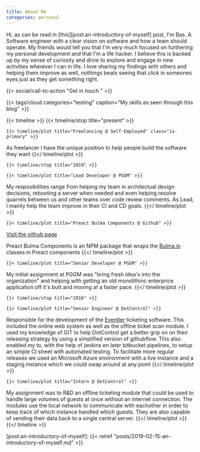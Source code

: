 ```yaml
---
title: About Me
categories: personal
---
```


Hi, as can be read in [this][post:an-introductory-of-myself] post, I'm Bas. A Software engineer with a clear vision on software and how a team should operate. My friends would tell you that I'm very much focused on furthering my personal development and that I'm a life hacker. I believe this is backed up by my sense of curiosity and drive to explore and engage in new activities wherever I can in life. I love sharing my findings with others and helping them improve as well, nothings beats seeing that *click* in someones eyes just as they get something right.

{{< social/call-to-action "Get in touch " >}}

{{< tags/cloud categories="testing" caption="My skills as seen through this blog" >}}

{{< timeline >}}
	{{< timeline/stop title="present" >}}

	{{< timeline/plot title="Freelancing @ Self-Employed" class="is-primary" >}}
As freelancer I have the unique position to help people build the software they want
	{{</ timeline/plot >}}

	{{< timeline/stop title="2019" >}}

	{{< timeline/plot title="Lead Developer @ PGGM" >}}
My resposibilities range from helping my team in architectual design decisions, rebooting a server when needed and even helping resolve quarrels between us and other teams over code review comments. As Lead, I mainly help the team improve in their CI and CD goals.
	{{</ timeline/plot >}}

	{{< timeline/plot title="Preact Bulma Components @ Github" >}}
[Visit the github page](https://github.com/strootje/preact-bulma-components)

Preact Bulma Components is an NPM package that wraps the [Bulma.io](https://bulma.io/) classes in Preact components
	{{</ timeline/plot >}}

	{{< timeline/plot title="Senior Developer @ PGGM" >}}
My initial assignment at PGGM was "bring fresh idea's into the organization" and helping with getting an old monolithinc enterprice application off it's butt and moving at a faster pace.
	{{</ timeline/plot >}}

	{{< timeline/stop title="2016" >}}

	{{< timeline/plot title="Senior Engineer @ DotControl" >}}
Responsible for the development of the [Eventler](https://eventler.nl/) ticketing software. This included the online web system as well as the offline ticket scan module. I used my knowledge of GIT to help DotControl get a better grip on on their releasing strategy by using a simplified version of githubflow. This also enabled my to, with the help of jenkins en later bitbucket pipelines, to setup an simple CI street with automated testing. To facilitate more regular releases we used an Microsoft Azure environment with a live instance and a staging instance which we could swap around at any point
	{{</ timeline/plot >}}

	{{< timeline/plot title="Intern @ DotControl" >}}
My assignment was to R&D an offline ticketing module that could be used to handle large volumes of guests at once without an internet connection. The modules use the local network to communicate with eachother in order to keep track of which instance handled which guests. They are also capable of sending their data back to a single central server.
	{{</ timeline/plot >}}
{{</ timeline >}}


[post:an-introductory-of-myself]: {{< relref "posts/2019-02-15-an-introductory-of-myself.md" >}}
